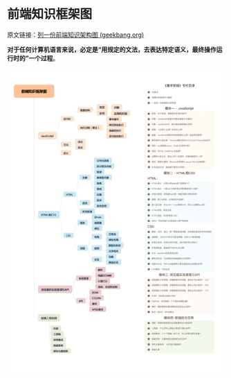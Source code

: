 # 前端知识框架图

原文链接：[列一份前端知识架构图 (geekbang.org)](https://time.geekbang.org/column/article/77804)

**对于任何计算机语言来说，必定是“用规定的文法，去表达特定语义，最终操作运行时的”一个过程**。



![](../images/前端知识框架图.png)

